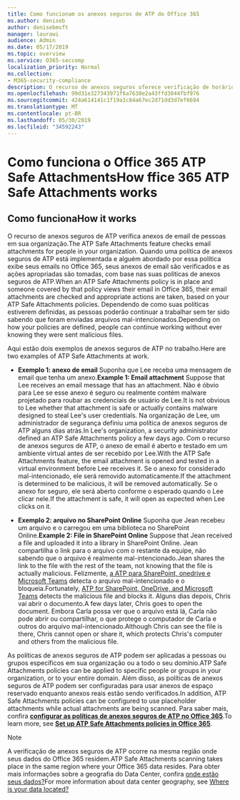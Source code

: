 ```yaml
---
title: Como funcionam os anexos seguros de ATP do Office 365
ms.author: deniseb
author: denisebmsft
manager: laurawi
audience: Admin
ms.date: 05/17/2019
ms.topic: overview
ms.service: O365-seccomp
localization_priority: Normal
ms.collection:
- M365-security-compliance
description: O recurso de anexos seguros oferece verificação de horário de clique de anexos de email. Use anexos seguros para proteger sua organização contra arquivos mal-intencionados enviados ou recebidos por email.
ms.openlocfilehash: 99d31e327343971f6a7630e2a43ffd3044fbf976
ms.sourcegitcommit: 424a614141c1f19a1c84a67ec2d71dd3d7ef6694
ms.translationtype: MT
ms.contentlocale: pt-BR
ms.lasthandoff: 05/30/2019
ms.locfileid: "34592243"
---
```

# <a name="how-ffice-365-atp-safe-attachments-works"></a><span data-ttu-id="7e80a-104">Como funciona o Office 365 ATP Safe Attachments</span><span class="sxs-lookup"><span data-stu-id="7e80a-104">How ffice 365 ATP Safe Attachments works</span></span>

## <a name="how-it-works"></a><span data-ttu-id="7e80a-105">Como funciona</span><span class="sxs-lookup"><span data-stu-id="7e80a-105">How it works</span></span>

<span data-ttu-id="7e80a-106">O recurso de anexos seguros de ATP verifica anexos de email de pessoas em sua organização.</span><span class="sxs-lookup"><span data-stu-id="7e80a-106">The ATP Safe Attachments feature checks email attachments for people in your organization.</span></span> <span data-ttu-id="7e80a-107">Quando uma política de anexos seguros de ATP está implementada e alguém abordado por essa política exibe seus emails no Office 365, seus anexos de email são verificados e as ações apropriadas são tomadas, com base nas suas políticas de anexos seguros de ATP.</span><span class="sxs-lookup"><span data-stu-id="7e80a-107">When an ATP Safe Attachments policy is in place and someone covered by that policy views their email in Office 365, their email attachments are checked and appropriate actions are taken, based on your ATP Safe Attachments policies.</span></span> <span data-ttu-id="7e80a-108">Dependendo de como suas políticas estiverem definidas, as pessoas poderão continuar a trabalhar sem ter sido sabendo que foram enviadas arquivos mal-intencionados.</span><span class="sxs-lookup"><span data-stu-id="7e80a-108">Depending on how your policies are defined, people can continue working without ever knowing they were sent malicious files.</span></span>
  
<span data-ttu-id="7e80a-109">Aqui estão dois exemplos de anexos seguros de ATP no trabalho.</span><span class="sxs-lookup"><span data-stu-id="7e80a-109">Here are two examples of ATP Safe Attachments at work.</span></span>
  
- <span data-ttu-id="7e80a-110">**Exemplo 1: anexo de email** Suponha que Lee receba uma mensagem de email que tenha um anexo.</span><span class="sxs-lookup"><span data-stu-id="7e80a-110">**Example 1: Email attachment** Suppose that Lee receives an email message that has an attachment.</span></span> <span data-ttu-id="7e80a-111">Não é óbvio para Lee se esse anexo é seguro ou realmente contém malware projetado para roubar as credenciais de usuário de Lee.</span><span class="sxs-lookup"><span data-stu-id="7e80a-111">It is not obvious to Lee whether that attachment is safe or actually contains malware designed to steal Lee's user credentials.</span></span> <span data-ttu-id="7e80a-112">Na organização de Lee, um administrador de segurança definiu uma política de anexos seguros de ATP alguns dias atrás.</span><span class="sxs-lookup"><span data-stu-id="7e80a-112">In Lee's organization, a security administrator defined an ATP Safe Attachments policy a few days ago.</span></span> <span data-ttu-id="7e80a-113">Com o recurso de anexos seguros de ATP, o anexo de email é aberto e testado em um ambiente virtual antes de ser recebido por Lee.</span><span class="sxs-lookup"><span data-stu-id="7e80a-113">With the ATP Safe Attachments feature, the email attachment is opened and tested in a virtual environment before Lee receives it.</span></span> <span data-ttu-id="7e80a-114">Se o anexo for considerado mal-intencionado, ele será removido automaticamente.</span><span class="sxs-lookup"><span data-stu-id="7e80a-114">If the attachment is determined to be malicious, it will be removed automatically.</span></span> <span data-ttu-id="7e80a-115">Se o anexo for seguro, ele será aberto conforme o esperado quando o Lee clicar nele.</span><span class="sxs-lookup"><span data-stu-id="7e80a-115">If the attachment is safe, it will open as expected when Lee clicks on it.</span></span>

- <span data-ttu-id="7e80a-116">**Exemplo 2: arquivo no SharePoint Online** Suponha que Jean recebeu um arquivo e o carregou em uma biblioteca no SharePoint Online.</span><span class="sxs-lookup"><span data-stu-id="7e80a-116">**Example 2: File in SharePoint Online** Suppose that Jean received a file and uploaded it into a library in SharePoint Online.</span></span> <span data-ttu-id="7e80a-117">Jean compartilha o link para o arquivo com o restante da equipe, não sabendo que o arquivo é realmente mal-intencionado.</span><span class="sxs-lookup"><span data-stu-id="7e80a-117">Jean shares the link to the file with the rest of the team, not knowing that the file is actually malicious.</span></span> <span data-ttu-id="7e80a-118">Felizmente, [a ATP para SharePoint, onedrive e Microsoft Teams](atp-for-spo-odb-and-teams.md) detecta o arquivo mal-intencionado e o bloqueia.</span><span class="sxs-lookup"><span data-stu-id="7e80a-118">Fortunately, [ATP for SharePoint, OneDrive, and Microsoft Teams](atp-for-spo-odb-and-teams.md) detects the malicious file and blocks it.</span></span> <span data-ttu-id="7e80a-119">Alguns dias depois, Chris vai abrir o documento.</span><span class="sxs-lookup"><span data-stu-id="7e80a-119">A few days later, Chris goes to open the document.</span></span> <span data-ttu-id="7e80a-120">Embora Carla possa ver que o arquivo está lá, Carla não pode abrir ou compartilhar, o que protege o computador de Carla e outros do arquivo mal-intencionado.</span><span class="sxs-lookup"><span data-stu-id="7e80a-120">Although Chris can see the file is there, Chris cannot open or share it, which protects Chris's computer and others from the malicious file.</span></span>

<span data-ttu-id="7e80a-121">As políticas de anexos seguros de ATP podem ser aplicadas a pessoas ou grupos específicos em sua organização ou a todo o seu domínio.</span><span class="sxs-lookup"><span data-stu-id="7e80a-121">ATP Safe Attachments policies can be applied to specific people or groups in your organization, or to your entire domain.</span></span> <span data-ttu-id="7e80a-122">Além disso, as políticas de anexos seguros de ATP podem ser configuradas para usar anexos de espaço reservado enquanto anexos reais estão sendo verificados.</span><span class="sxs-lookup"><span data-stu-id="7e80a-122">In addition, ATP Safe Attachments policies can be configured to use placeholder attachments while actual attachments are being scanned.</span></span> <span data-ttu-id="7e80a-123">Para saber mais, confira **[configurar as políticas de anexos seguros de ATP no Office 365](set-up-atp-safe-attachments-policies.md)**.</span><span class="sxs-lookup"><span data-stu-id="7e80a-123">To learn more, see **[Set up ATP Safe Attachments policies in Office 365](set-up-atp-safe-attachments-policies.md)**.</span></span>

> [!NOTE]
> <span data-ttu-id="7e80a-124">A verificação de anexos seguros de ATP ocorre na mesma região onde seus dados do Office 365 residem.</span><span class="sxs-lookup"><span data-stu-id="7e80a-124">ATP Safe Attachments scanning takes place in the same region where your Office 365 data resides.</span></span> <span data-ttu-id="7e80a-125">Para obter mais informações sobre a geografia do Data Center, confira [onde estão seus dados?](https://products.office.com/where-is-your-data-located?geo=All)</span><span class="sxs-lookup"><span data-stu-id="7e80a-125">For more information about data center geography, see [Where is your data located?](https://products.office.com/where-is-your-data-located?geo=All)</span></span> 

